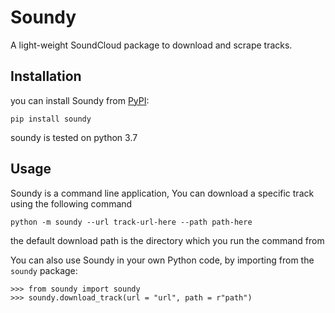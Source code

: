 # Soundy
A light-weight SoundCloud package to download and scrape tracks.

## Installation 
you can install Soundy from [PyPI](https://pypi.org/project/soundy/):

    pip install soundy

soundy is tested on python 3.7

## Usage 
Soundy is a command line application, You can download a specific track using the following command
       
    python -m soundy --url track-url-here --path path-here

the default download path is the directory which you run the command from 

You can also use Soundy in your own Python code, by importing from the `soundy` package:

    >>> from soundy import soundy
    >>> soundy.download_track(url = "url", path = r"path")
